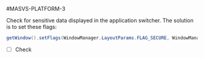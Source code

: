 #MASVS-PLATFORM-3 

Check for sensitive data displayed in the application switcher. The solution is to set these flags:

```java
getWindow().setFlags(WindowManager.LayoutParams.FLAG_SECURE, WindowManager.LayoutParams.FLAG_SECURE); setContentView(R.layout.activity_main);
```

- [ ] Check